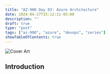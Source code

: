 ```yaml
---
title: "AZ-900 Day 03: Azure Architecture"
date: 2024-04-27T15:12:11-05:00
description: ""
draft: true
type: "post"
tags: ["az-900", "azure", "devops", "series"]
showTableOfContents: true
---
```


![Cover Art](/images/posts/series/az-900/day-03/cover.png)

## Introduction
